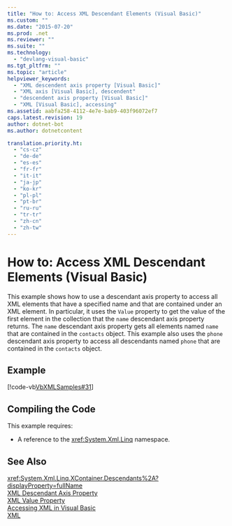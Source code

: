 ```yaml
---
title: "How to: Access XML Descendant Elements (Visual Basic)"
ms.custom: ""
ms.date: "2015-07-20"
ms.prod: .net
ms.reviewer: ""
ms.suite: ""
ms.technology: 
  - "devlang-visual-basic"
ms.tgt_pltfrm: ""
ms.topic: "article"
helpviewer_keywords: 
  - "XML descendent axis property [Visual Basic]"
  - "XML axis [Visual Basic], descendent"
  - "descendent axis property [Visual Basic]"
  - "XML [Visual Basic], accessing"
ms.assetid: aabfa258-4112-4e7e-bab9-403f96072ef7
caps.latest.revision: 19
author: dotnet-bot
ms.author: dotnetcontent

translation.priority.ht: 
  - "cs-cz"
  - "de-de"
  - "es-es"
  - "fr-fr"
  - "it-it"
  - "ja-jp"
  - "ko-kr"
  - "pl-pl"
  - "pt-br"
  - "ru-ru"
  - "tr-tr"
  - "zh-cn"
  - "zh-tw"
---
```

# How to: Access XML Descendant Elements (Visual Basic)
This example shows how to use a descendant axis property to access all XML elements that have a specified name and that are contained under an XML element. In particular, it uses the `Value` property to get the value of the first element in the collection that the `name` descendant axis property returns. The `name` descendant axis property gets all elements named `name` that are contained in the `contacts` object. This example also uses the `phone` descendant axis property to access all descendants named `phone` that are contained in the `contacts` object.  
  
## Example  
 [!code-vb[VbXMLSamples#31](../../../../visual-basic/language-reference/operators/codesnippet/VisualBasic/how-to-access-xml-descendant-elements_1.vb)]  
  
## Compiling the Code  
 This example requires:  
  
-   A reference to the <xref:System.Xml.Linq> namespace.  
  
## See Also  
 <xref:System.Xml.Linq.XContainer.Descendants%2A?displayProperty=fullName>   
 [XML Descendant Axis Property](../../../../visual-basic/language-reference/xml-axis/xml-descendant-axis-property.md)   
 [XML Value Property](../../../../visual-basic/language-reference/xml-axis/xml-value-property.md)   
 [Accessing XML in Visual Basic](../../../../visual-basic/programming-guide/language-features/xml/accessing-xml.md)   
 [XML](../../../../visual-basic/programming-guide/language-features/xml/index.md)
